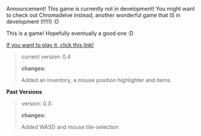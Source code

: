 Announcement! This game is currently not in development! 
You might want to check out Chromadelve instead, another wonderful game that IS in development (!!!!!) :D

This is a game! Hopefully eventually a good one :D

[If you want to play it, click this link!](https://skies-shaper.github.io/RUPERT-SMITH-INTERNATIONAL-MAN-OF-MYSTERY-THE-GAME/)
>current version: 0.4
>
>__changes:__
>
>Added an inventory, a mouse position highlighter and items.

__Past Versions__

>version: 0.3:
>
>__changes:__
>
>Added WASD and mouse tile-selection
